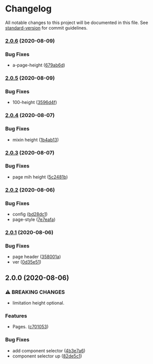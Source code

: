 # Changelog

All notable changes to this project will be documented in this file. See [standard-version](https://github.com/conventional-changelog/standard-version) for commit guidelines.

### [2.0.6](https://github.com/freedomsex/activity-component/compare/v2.0.5...v2.0.6) (2020-08-09)


### Bug Fixes

* a-page-height ([679ab6d](https://github.com/freedomsex/activity-component/commit/679ab6d610f08eaa1c5d11499cc7e8ab0a2ad973))

### [2.0.5](https://github.com/freedomsex/activity-component/compare/v2.0.4...v2.0.5) (2020-08-09)


### Bug Fixes

* 100-height ([3596d4f](https://github.com/freedomsex/activity-component/commit/3596d4f6800acfe3e7bf74130536692040c9b9ba))

### [2.0.4](https://github.com/freedomsex/activity-component/compare/v2.0.3...v2.0.4) (2020-08-07)


### Bug Fixes

* mixin height ([1b4ab13](https://github.com/freedomsex/activity-component/commit/1b4ab13181e9710a4e51d5200332cec59cbf98f1))

### [2.0.3](https://github.com/freedomsex/activity-component/compare/v2.0.2...v2.0.3) (2020-08-07)


### Bug Fixes

* page mih height ([5c2481b](https://github.com/freedomsex/activity-component/commit/5c2481b2a54862e23c68189b56143aa7fb6a67d5))

### [2.0.2](https://github.com/freedomsex/activity-component/compare/v2.0.1...v2.0.2) (2020-08-06)


### Bug Fixes

* config ([bd28dc1](https://github.com/freedomsex/activity-component/commit/bd28dc13bc3a98426437b0d517a59344364c0ebf))
* page-style ([7e7eafa](https://github.com/freedomsex/activity-component/commit/7e7eafa7c4489b7d607a44041094f38434e8fa76))

### [2.0.1](https://github.com/freedomsex/activity-component/compare/v2.0.0...v2.0.1) (2020-08-06)


### Bug Fixes

* page header ([358001a](https://github.com/freedomsex/activity-component/commit/358001a78cb452f90162b478a286c8ce81c41d55))
* ver ([0d35e51](https://github.com/freedomsex/activity-component/commit/0d35e51445bcee8e6fcc066664dbb31d42ff0a07))

## 2.0.0 (2020-08-06)


### ⚠ BREAKING CHANGES

* limitation height optional.

### Features

* Pages. ([c701053](https://github.com/freedomsex/activity-component/commit/c70105396c4b779a2c4f73669e674dc703859013))


### Bug Fixes

* add component selector ([4b3e7a6](https://github.com/freedomsex/activity-component/commit/4b3e7a689fe2467baf07d6142f3dc0b91393c963))
* component selector up ([82de5c1](https://github.com/freedomsex/activity-component/commit/82de5c1bde449d3c5bf7832a53bea223963cd962))
